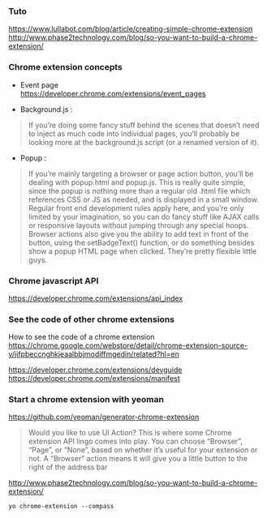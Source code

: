 ### Tuto
https://www.lullabot.com/blog/article/creating-simple-chrome-extension
http://www.phase2technology.com/blog/so-you-want-to-build-a-chrome-extension/

### Chrome extension concepts

* Event page    
https://developer.chrome.com/extensions/event_pages

* Background.js : 
> If you’re doing some fancy stuff behind the scenes that doesn’t need to inject as much code into individual pages, you’ll probably be looking more at the background.js script (or a renamed version of it).

* Popup : 
> If you’re mainly targeting a browser or page action button, you’ll be dealing with popup.html and popup.js. This is really quite simple, since the popup is nothing more than a regular old .html file which references CSS or JS as needed, and is displayed in a small window. Regular front end development rules apply here, and you’re only limited by your imagination, so you can do fancy stuff like AJAX calls or responsive layouts without jumping through any special hoops. Browser actions also give you the ability to add text in front of the button, using the setBadgeText() function, or do something besides show a popup HTML page when clicked. They’re pretty flexible little guys.    

### Chrome javascript API 

https://developer.chrome.com/extensions/api_index

### See the code of other chrome extensions

How to see the code of a chrome extension    
https://chrome.google.com/webstore/detail/chrome-extension-source-v/jifpbeccnghkjeaalbbjmodiffmgedin/related?hl=en

https://developer.chrome.com/extensions/devguide    
https://developer.chrome.com/extensions/manifest   

### Start a chrome extension with yeoman

https://github.com/yeoman/generator-chrome-extension

> Would you like to use UI Action? This is where some Chrome extension API lingo comes into play. You can choose “Browser”, “Page”, or “None”, based on whether it’s useful for your extension or not.
> A “Browser” action means it will give you a little button to the right of the address bar

http://www.phase2technology.com/blog/so-you-want-to-build-a-chrome-extension/

````yo chrome-extension --compass````